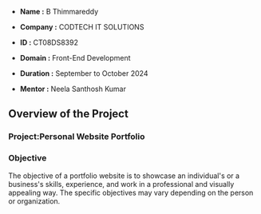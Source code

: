- **Name :** B Thimmareddy

- **Company :** CODTECH IT SOLUTIONS

- **ID :** CT08DS8392

- **Domain :** Front-End Development

- **Duration :** September to October 2024

- **Mentor :** Neela Santhosh Kumar

## Overview of the Project
### Project:Personal Website Portfolio
### Objective
The objective of a portfolio website is to showcase an individual's or a business's skills, experience, and work in a professional and visually appealing way. The specific objectives may vary depending on the person or organization.
